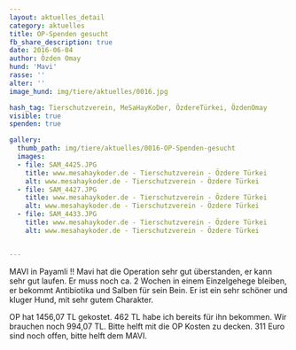 ```yaml
---
layout: aktuelles_detail
category: aktuelles
title: OP-Spenden gesucht
fb_share_description: true
date: 2016-06-04
author: Özden Omay
hund: 'Mavi'
rasse: ''
alter: ''
image_hund: img/tiere/aktuelles/0016.jpg

hash_tag: Tierschutzverein, MeSaHayKoDer, ÖzdereTürkei, ÖzdenOmay
visible: true
spenden: true

gallery:
  thumb_path: img/tiere/aktuelles/0016-OP-Spenden-gesucht
  images:
  - file: SAM_4425.JPG
    title: www.mesahaykoder.de - Tierschutzverein - Özdere Türkei
    alt: www.mesahaykoder.de - Tierschutzverein - Özdere Türkei
  - file: SAM_4427.JPG
    title: www.mesahaykoder.de - Tierschutzverein - Özdere Türkei
    alt: www.mesahaykoder.de - Tierschutzverein - Özdere Türkei
  - file: SAM_4433.JPG
    title: www.mesahaykoder.de - Tierschutzverein - Özdere Türkei
    alt: www.mesahaykoder.de - Tierschutzverein - Özdere Türkei


---
```


MAVI in Payamli !!
Mavi hat die Operation sehr gut überstanden, er kann sehr gut laufen. Er muss noch ca. 2 Wochen in einem Einzelgehege bleiben, er bekommt Antibiotika und Salben für sein Bein.
Er ist ein sehr schöner und kluger Hund, mit sehr gutem Charakter.

OP hat  1456,07 TL gekostet.  462 TL habe ich bereits für ihn bekommen. Wir brauchen noch 994,07 TL. Bitte helft mit die OP Kosten zu decken. 311 Euro sind noch offen, bitte helft dem MAVI.
